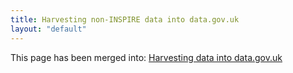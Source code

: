 ```yaml
---
title: Harvesting non-INSPIRE data into data.gov.uk
layout: "default"
---
```


This page has been merged into: [Harvesting data into data.gov.uk](harvesting.html)
